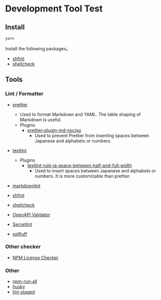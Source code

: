 # Development Tool Test

## Install

```bash
yarn
```

Install the following packages。

- [shfmt](https://github.com/mvdan/sh)
- [shellcheck](https://github.com/koalaman/shellcheck)

## Tools

### Lint / Formatter

- [prettier](https://github.com/prettier/prettier)

  - Used to format Markdown and YAML. The table shaping of Markdown is useful.
  - Plugins
    - [prettier-plugin-md-nocjsp](https://github.com/tats-u/prettier-plugin-md-nocjsp)
      - Used to prevent Prettier from inserting spaces between Japanese and alphabets or numbers.

- [textlint](https://github.com/textlint/textlint)
  - Plugins
    - [textlint-rule-ja-space-between-half-and-full-width](https://github.com/textlint-ja/textlint-rule-preset-ja-spacing/tree/master/packages/textlint-rule-ja-space-between-half-and-full-width)
      - Used to insert spaces between Japanese and alphabets or numbers. It is more customizable than prettier.
- [markdownlint](https://github.com/DavidAnson/markdownlint)
- [shfmt](https://github.com/mvdan/sh)
- [shellcheck](https://github.com/koalaman/shellcheck)
- [OpenAPI Validator](https://github.com/IBM/openapi-validator)
- [Secretlint](https://github.com/secretlint/secretlint)
- [sqlfluff](https://github.com/sqlfluff/sqlfluff)

### Other checker

- [NPM License Checker](https://github.com/davglass/license-checker)

### Other

- [npm-run-all](https://github.com/mysticatea/npm-run-all)
- [husky](https://github.com/typicode/husky)
- [lint-staged](https://github.com/okonet/lint-staged)

